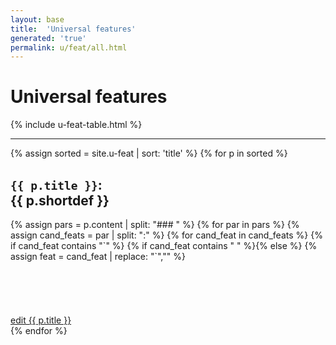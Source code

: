 ```yaml
---
layout: base
title:  'Universal features'
generated: 'true'
permalink: u/feat/all.html
---
```


# Universal features

{% include u-feat-table.html %}

----------

{% assign sorted = site.u-feat | sort: 'title' %}
{% for p in sorted %}
<div about="#{{ p.title }}" property="rdfs:subClassOf" resource="#Concept">
	<a id="al-u-feat/{{ p.title }}" class="al-dest"/>
	<h2><code property="rdfs:label" lang="">{{ p.title }}</code>: <div property="rdfs:label">{{ p.shortdef }}</div></h2>
	<div property="rdfs:comment">
	{% assign pars = p.content | split: "### " %}
	{% for par in pars %}
		{% assign cand_feats = par | split: ":" %}
		{% for cand_feat in cand_feats %}
			{% if cand_feat contains "`" %}
				{% if cand_feat contains " " %}{% else %}
					{% assign feat = cand_feat | replace: "`","" %}
					<div about="#{{ p.title }}{{ feat }}" property="rdfs:subClassOf" resource="#{{ p.title }}" style="visibility: hidden">
						<div property="rdfs:label">{{ feat }}</div>
						<div property="rdfs:subClassOf" resource="_:{{ p.title }}{{ feat }}Def">
							<div about="_:{{ p.title }}{{ feat }}Def" property="rdf:type" resource="owl:Restriction">
								<div property="owl:onProperty" resource="#{{ p.title }}{{ feat }}"/>
								<div property="owl:hasSelf" datatype="xsd:boolean">true</div>
							</div>
						</div>
					</div>
				{% endif %}
			{% endif %}
		{% endfor %}
	{% endfor %}
{% if p.content contains "<!--details-->" %}    
{{ p.content | split:"<!--details-->" | first }}
		<a property="rdfs:seeAlso" href="{{ p.title }}" class="al-doc">See details</a>
{% else %}
{{ p.content }}
{% endif %}
	</div>
	<a href="{{ site.git_edit }}/{% if p.collection %}{{ p.relative_path }}{% else %}{{ p.path }}{% endif %}" target="#">edit {{ p.title }}</a>
</div>
{% endfor %}
